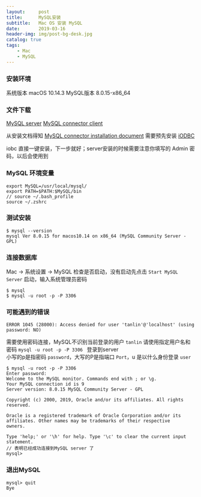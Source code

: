 ```yaml
---
layout:     post
title:      MySQL安装
subtitle:   Mac OS 安装 MySQL
date:       2019-03-16
header-img: img/post-bg-desk.jpg
catalog: true
tags:
    - Mac
    - MySQL
---
```

### 安装环境
系统版本 macOS 10.14.3
MySQL版本  8.0.15-x86_64
### 文件下载
[MySQL server](https://dev.mysql.com/downloads/mysql/)
[MySQL connector client ](https://dev.mysql.com/downloads/connector/)

从安装文档得知 [MySQL connector installation document](https://dev.mysql.com/doc/connector-odbc/en/connector-odbc-installation.html) 需要预先安装 [iODBC](http://www.iodbc.org/dataspace/doc/iodbc/wiki/iodbcWiki/Downloads)

iobc 直接一键安装，下一步就好；server安装的时候需要注意你填写的 Admin 密码，以后会使用到

### MySQL 环境变量
```
export MySQL=/usr/local/mysql/
export PATH=$PATH:$MySQL/bin
// source ~/.bash_profile
source ~/.zshrc
```
### 测试安装
```
$ mysql --version
mysql Ver 8.0.15 for macos10.14 on x86_64 (MySQL Community Server - GPL)
```
### 连接数据库
Mac -> 系统设置 -> MySQL 检查是否启动，没有启动先点击 `Start MySQL Server` 启动，输入系统管理员密码
```
$ mysql
$ mysql -u root -p -P 3306
```
### 可能遇到的错误
```
ERROR 1045 (28000): Access denied for user 'tanlin'@'localhost' (using password: NO)
```
需要使用密码连接，MySQL不识别当前登录的用户 `tanlin` 请使用指定用户名和密码 `mysql -u root -p -P 3306 ` 登录到server <br />
小写的p是指密码 `password`，大写的P是指端口 `Port`，u 是以什么身份登录 `user`
```
$ mysql -u root -p -P 3306
Enter password:
Welcome to the MySQL monitor. Commands end with ; or \g.
Your MySQL connection id is 9
Server version: 8.0.15 MySQL Community Server - GPL

Copyright (c) 2000, 2019, Oracle and/or its affiliates. All rights reserved.

Oracle is a registered trademark of Oracle Corporation and/or its
affiliates. Other names may be trademarks of their respective
owners.

Type 'help;' or '\h' for help. Type '\c' to clear the current input statement.
// 表明已经成功连接到MySQL server 了
mysql>

```
### 退出MySQL
```
mysql> quit
Bye
```
